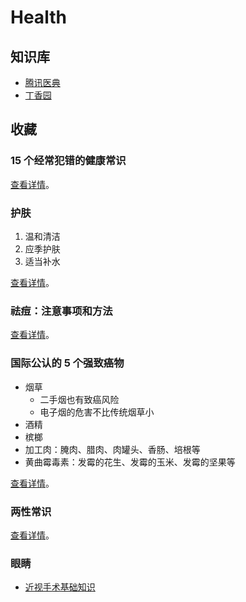 # Health

## 知识库

- [腾讯医典](https://h5.baike.qq.com)
- [丁香园](https://dxy.com)

## 收藏

### 15 个经常犯错的健康常识

[查看详情](https://mp.weixin.qq.com/s/EMdhCiiQZE-UBHW9Oga7mA)。

### 护肤

1. 温和清洁
2. 应季护肤
3. 适当补水

[查看详情](https://mp.weixin.qq.com/s/VNg1phYSJ5Yf5BcM0sVpBQ)。

### 祛痘：注意事项和方法

[查看详情](https://mp.weixin.qq.com/s/234ZtoBMTroZFvjHS_nERw)。

### 国际公认的 5 个强致癌物

- 烟草
  - 二手烟也有致癌风险
  - 电子烟的危害不比传统烟草小
- 酒精
- 槟榔
- 加工肉：腌肉、腊肉、肉罐头、香肠、培根等
- 黄曲霉毒素：发霉的花生、发霉的玉米、发霉的坚果等

[查看详情](https://mp.weixin.qq.com/s/HNEzBKcR_x_mVEnA7VuS9A)。

### 两性常识

[查看详情](https://mp.weixin.qq.com/s/zxwwOJxRhbp3pU4oVAkWTw)。

### 眼睛

- [近视手术基础知识](https://mp.weixin.qq.com/s/h5oxSkdWc_O_bJuwFAql9w)
